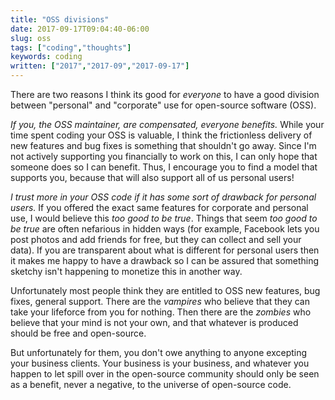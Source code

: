 ```yaml
---
title: "OSS divisions"
date: 2017-09-17T09:04:40-06:00
slug: oss
tags: ["coding","thoughts"]
keywords: coding
written: ["2017","2017-09","2017-09-17"]
---
```


There are two reasons I think its good for *everyone* to have a good division between "personal" and "corporate" use for open-source software (OSS).

*If you, the OSS maintainer, are compensated, everyone benefits.* While your time spent coding your OSS is valuable, I think the frictionless delivery of new features and bug fixes is something that shouldn't go away. Since I'm not actively supporting you financially to work on this, I can only hope that someone does so I can benefit. Thus, I encourage you to find a model that supports you, because that will also support all of us personal users! 


*I trust more in your OSS code if it has some sort of drawback for personal users.* If you offered the exact same features for corporate and personal use, I would believe this *too good to be true*. Things that seem *too good to be true* are often nefarious in hidden ways (for example, Facebook lets you post photos and add friends for free, but they can collect and sell your data). If you are transparent about what is different for personal users then it makes me happy to have a drawback so I can be assured that something sketchy isn't happening to monetize this in another way. 

Unfortunately most people think they are entitled to OSS new features, bug fixes, general support. There are the *vampires* who believe that they can take your lifeforce from you for nothing. Then there are the *zombies* who believe that your mind is not your own, and that whatever is produced should be free and open-source.

But unfortunately for them, you don't owe anything to anyone excepting your business clients. Your business is your business, and whatever you happen to let spill over in the open-source community should only be seen as a benefit, never a negative, to the universe of open-source code. 
